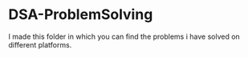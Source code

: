 # DSA-ProblemSolving 
I made this folder in which you can find the problems i have solved  on different platforms.

